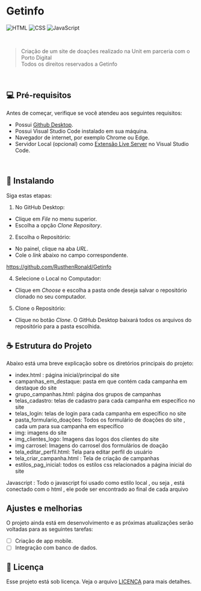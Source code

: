 # Getinfo 
![HTML](https://img.shields.io/badge/HTML5-E34F26?style=for-the-badge&logo=html5&logoColor=white)
![CSS](https://img.shields.io/badge/CSS3-1572B6?style=for-the-badge&logo=css3&logoColor=white)
![JavaScript](https://img.shields.io/badge/JavaScript-323330?style=for-the-badge&logo=javascript&logoColor=F7DF1E)

<br>

>Criação de um site de doações realizado na Unit em parceria com o Porto Digital <br>
>Todos os direitos reservados a Getinfo

<br>

## 💻 Pré-requisitos

Antes de começar, verifique se você atendeu aos seguintes requisitos:

- Possui [Github Desktop](https://desktop.github.com/download/).
- Possui Visual Studio Code instalado em sua máquina.
- Navegador de internet, por exemplo Chrome ou Edge.
- Servidor Local (opcional) como [Extensão Live Server](https://marketplace.visualstudio.com/items?itemName=ritwickdey.LiveServer)
 no Visual Studio Code.

<br>

## 🚀 Instalando

Siga estas etapas:

1. No GitHub Desktop:

- Clique em *File* no menu superior.
- Escolha a opção *Clone Repository*.

2. Escolha o Repositório:
- No painel, clique na aba *URL*.
- Cole o *link* abaixo no campo correspondente. 


<https://github.com/RusthenRonald/Getinfo>


4. Selecione o Local no Computador:
- Clique em *Choose* e escolha a pasta onde deseja salvar o repositório clonado no seu computador.

5. Clone o Repositório:
- Clique no botão *Clone*. O GitHub Desktop baixará todos os arquivos do repositório para a pasta escolhida.



## ☕ Estrutura do Projeto

Abaixo está uma breve explicação sobre os diretórios principais do projeto:

- index.html : página inicial/principal do site <br>
- campanhas_em_destaque: pasta em que contém cada campanha em destaque do site <br>
- grupo_campanhas.html: página dos grupos de campanhas <br>
- telas_cadastro: telas de cadastro para cada campanha em específico no site <br>
- telas_login: telas de login para cada campanha em específico no site <br>
- pasta_formulario_doações: Todos os formulário de doações do site , cada um para sua campanha em específico <br>
- img: imagens do site <br>
- img_clientes_logo: Imagens das logos dos clientes do site <br>
- img carrosel: Imagens do carrosel dos formulários de doação <br>
- tela_editar_perfil.html:  Tela para editar perfil do usuário <br>
- tela_criar_campanha.html : Tela de criação de campanhas <br>
- estilos_pag_inicial: todos os estilos css relacionados a página inicial do site <br>

Javascript : Todo o javascript foi usado como estilo local , ou seja , está conectado com o html , ele pode ser encontrado ao final de cada arquivo 



## Ajustes e melhorias

O projeto ainda está em desenvolvimento e as próximas atualizações serão voltadas para as seguintes tarefas:

- [ ] Criação de app mobile.
- [ ] Integração com banco de dados.

## 📝 Licença

Esse projeto está sob licença. Veja o arquivo [LICENÇA](LICENSE.md) para mais detalhes.
